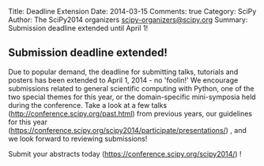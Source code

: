 Title: Deadline Extension
Date: 2014-03-15
Comments: true
Category: SciPy
Author: The SciPy2014 organizers <scipy-organizers@scipy.org>
Summary: Submission deadline extended until April 1!


Submission deadline extended!
-----------------------------

Due to popular demand, the deadline for submitting talks, tutorials and posters has been extended to April 1, 2014 - no 'foolin!'  We encourage submissions related to general scientific computing with Python, one of the two special themes for this year, or the domain-specific mini-symposia held during the conference.  Take a look at a few talks (http://conference.scipy.org/past.html) from previous years, our guidelines for this year (https://conference.scipy.org/scipy2014/participate/presentations/) , and we look forward to reviewing submissions!

Submit your abstracts today (https://conference.scipy.org/scipy2014/) !
